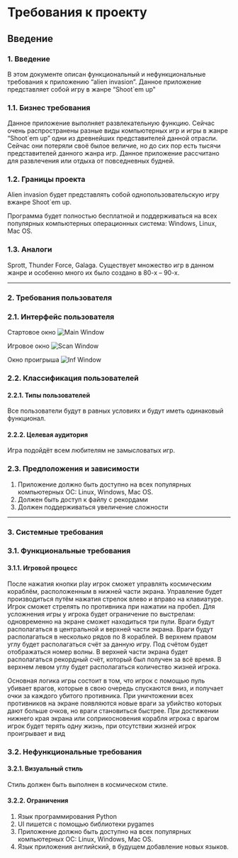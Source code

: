 # Требования к проекту

## Введение

### 1. Введение

В этом документе описан функциональный и нефункциональные требования к приложению “alien invasion”. Данное приложение представляет собой игру в жанре “Shoot`em up"

### 1.1. Бизнес требования

Данное приложение выполняет развлекательную функцию. Сейчас очень распространены разные виды компьютерных игр и игры в жанре “Shoot`em up” одни из древнейших представителей данной отрасли. Сейчас они потеряли своё былое величие, но до сих пор есть тысячи представителей данного жанра игр. Данное приложение рассчитано для развлечения или отдыха от повседневных будней.

### 1.2. Границы проекта

Alien invasion будет представлять собой однопользовательскую игру вжанре Shoot`em up.

Программа будет полностью бесплатной и поддерживаться на всех популярных компьютерных операционных система: Windows, Linux, Mac OS.

### 1.3. Аналоги

Sprott, Thunder Force, Galaga. Существует множество игр в данном жанре и особенно много их было создано в 80-х – 90-х.

---
### 2. Требования пользователя

### 2.1. Интерфейс пользователя

Стартовое окно
![Main Window](image/Main_window.png)

Игровое окно
![Scan Window](image/Scaning_window.png)

Окно проигрыша
![Inf Window](image/Information_window.png)


### 2.2. Классификация пользователей
#### 2.2.1. Типы пользователей
Все пользователи будут в равных условиях и будут иметь одинаковый функционал.
#### 2.2.2. Целевая аудитория
Игра подойдёт всем любителям не замысловатых игр.
### 2.3. Предположения и зависимости
1. Приложение должно быть доступно на всех популярных компьютерных ОС: Linux, Windows, Mac OS.
2. Должен быть доступ к файлу с рекордами
3. Должен поддерживаться увеличение сложности

---
### 3. Системные требования
### 3.1. Функциональные требования
#### 3.1.1. Игровой процесс
После нажатия кнопки play игрок сможет управлять космическим кораблём, расположенным в нижней части экрана. Управление будет производиться путём нажатия стрелок влево и вправо на клавиатуре. Игрок сможет стрелять по противника при нажатии на пробел. Для усложнения игры у игрока будет ограничение по выстрелам: одновременно на экране сможет находиться три пули. Враги будут располагаться в центральной и верхней части экрана. Враги будут располагаться в несколько рядов по 8 кораблей. В верхнем правом углу будет располагаться счёт за данную игру. Под счётом будет отображаться номер волны. В верхней части экрана будет располагаться рекордный счёт, который был получен за всё время. В верхнем левом углу будет располагаться количество жизней игрока.

Основная логика игры состоит в том, что игрок с помощью пуль убивает врагов, которые в свою очередь спускаются вниз, и получает очки за каждого убитого противника. При уничтожении всех противников на экране появляются новые враги за убийство которых дают больше очков, но враги становиться быстрее. При достижении нижнего края экрана или соприкосновения корабля игрока с врагом игрок будет терять одну жизнь, при отсутствии жизней игрок проигрывает и вид
### 3.2. Нефункциональные требования
#### 3.2.1. Визуальный стиль
Стиль должен быть выполнен в космическом стиле.
#### 3.2.2. Ограничения
1. Язык программирования Python
2. UI пишется с помощью библиотеки pygames
3. Приложение должно быть доступно на всех популярных компьютерных ОС: Linux, Windows, Mac OS.
4. Язык приложения английский, в будущем добавление новых языков.
